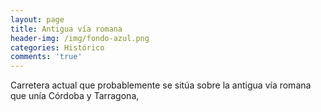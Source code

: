 ```yaml
---
layout: page
title: Antigua vía romana
header-img: /img/fondo-azul.png
categories: Histórico
comments: 'true'
---
```



Carretera actual que probablemente se sitúa sobre la antigua vía romana que unía Córdoba y Tarragona, 

<div class="photos">
</div>
